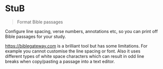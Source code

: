 # StuB
> Format Bible passages

Configure line spacing, verse numbers, annotations etc, so you can print off Bible passages for your study.

https://biblegateway.com is a brilliant tool but has some limitations. For example you cannot customise the line spacing or font. Also it uses different types of white space characters which can result in odd line breaks when copy/pasting a passage into a text editor.
